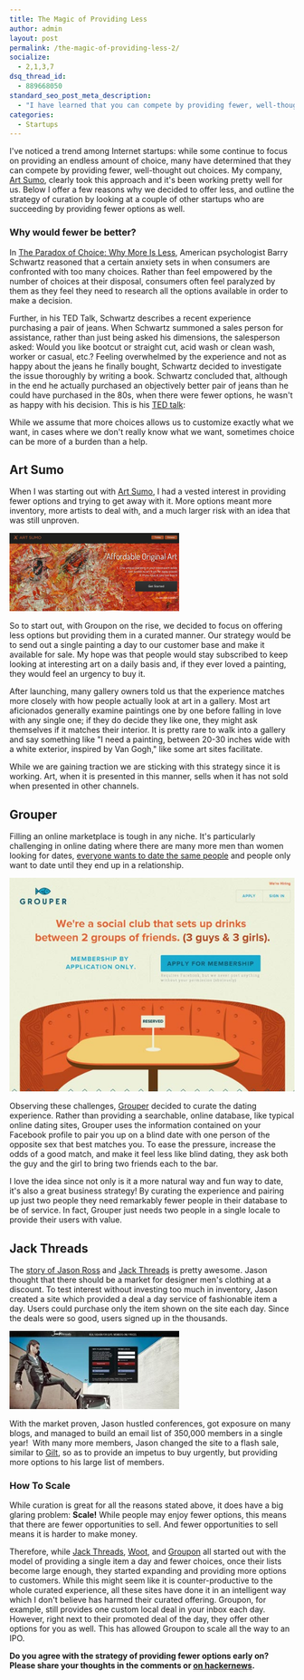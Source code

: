 ```yaml
---
title: The Magic of Providing Less
author: admin
layout: post
permalink: /the-magic-of-providing-less-2/
socialize:
  - 2,1,3,7
dsq_thread_id:
  - 889668050
standard_seo_post_meta_description:
  - "I have learned that you can compete by providing fewer, well-thought out choices.  Here is a look at why curation is a bootstrapper's friend"
categories:
  - Startups
---
```

I've noticed a trend among Internet startups: while some continue to focus on providing an endless amount of choice, many have determined that they can compete by providing fewer, well-thought out choices. My company, [Art Sumo][1], clearly took this approach and it's been working pretty well for us. Below I offer a few reasons why we decided to offer less, and outline the strategy of curation by looking at a couple of other startups who are succeeding by providing fewer options as well.

### Why would fewer be better?

In [The Paradox of Choice: Why More Is Less][2], American psychologist Barry Schwartz reasoned that a certain anxiety sets in when consumers are confronted with too many choices. Rather than feel empowered by the number of choices at their disposal, consumers often feel paralyzed by them as they feel they need to research all the options available in order to make a decision.

Further, in his TED Talk, Schwartz describes a recent experience purchasing a pair of jeans. When Schwartz summoned a sales person for assistance, rather than just being asked his dimensions, the salesperson asked: Would you like bootcut or straight cut, acid wash or clean wash, worker or casual, etc.? Feeling overwhelmed by the experience and not as happy about the jeans he finally bought, Schwartz decided to investigate the issue thoroughly by writing a book. Schwartz concluded that, although in the end he actually purchased an objectively better pair of jeans than he could have purchased in the 80s, when there were fewer options, he wasn't as happy with his decision. This is his [TED talk][3]:



While we assume that more choices allows us to customize exactly what we want, in cases where we don't really know what we want, sometimes choice can be more of a burden than a help.

## Art Sumo

When I was starting out with [Art Sumo][1], I had a vested interest in providing fewer options and trying to get away with it. More options meant more inventory, more artists to deal with, and a much larger risk with an idea that was still unproven.

<img class="size-medium wp-image-36 " title="Art Sumo" src="/blog_assets/2012/09/Art-Sumo-300x138.png" alt="Art Sumo"  /></a>

So to start out, with Groupon on the rise, we decided to focus on offering less options but providing them in a curated manner. Our strategy would be to send out a single painting a day to our customer base and make it available for sale. My hope was that people would stay subscribed to keep looking at interesting art on a daily basis and, if they ever loved a painting, they would feel an urgency to buy it.

After launching, many gallery owners told us that the experience matches more closely with how people actually look at art in a gallery. Most art aficionados generally examine paintings one by one before falling in love with any single one; if they do decide they like one, they might ask themselves if it matches their interior. It is pretty rare to walk into a gallery and say something like "I need a painting, between 20-30 inches wide with a white exterior, inspired by Van Gogh," like some art sites facilitate.

<div>
  While we are gaining traction we are sticking with this strategy since it is working. Art, when it is presented in this manner, sells when it has not sold when presented in other channels.
</div>

## Grouper

Filling an online marketplace is tough in any niche. It's particularly challenging in online dating where there are many more men than women looking for dates, [everyone wants to date the same people][4] and people only want to date until they end up in a relationship.

<img class=" wp-image-248  " title="Grouper" src="/blog_assets/2012/10/Grouper.jpg" alt="Grouper"/>

Observing these challenges, [Grouper][5] decided to curate the dating experience. Rather than providing a searchable, online database, like typical online dating sites, Grouper uses the information contained on your Facebook profile to pair you up on a blind date with one person of the opposite sex that best matches you. To ease the pressure, increase the odds of a good match, and make it feel less like blind dating, they ask both the guy and the girl to bring two friends each to the bar.

I love the idea since not only is it a more natural way and fun way to date, it's also a great business strategy! By curating the experience and pairing up just two people they need remarkably fewer people in their database to be of service. In fact, Grouper just needs two people in a single locale to provide their users with value.

## Jack Threads

The [story of Jason Ross][6] and [Jack Threads][7] is pretty awesome. Jason thought that there should be a market for designer men's clothing at a discount. To test interest without investing too much in inventory, Jason created a site which provided a deal a day service of fashionable item a day. Users could purchase only the item shown on the site each day. Since the deals were so good, users signed up in the thousands.

<img class="size-medium wp-image-244 " title="Jackthreads" src="/blog_assets/2012/10/Jackthreads-300x138.jpg" alt="Jackthreads"/>

With the market proven, Jason hustled conferences, got exposure on many blogs, and managed to build an email list of 350,000 members in a single year!  With many more members, Jason changed the site to a flash sale, similar to [Gilt][8], so as to provide an impetus to buy urgently, but providing more options to his large list of members.

### How To Scale

While curation is great for all the reasons stated above, it does have a big glaring problem: **Scale!** While people may enjoy fewer options, this means that there are fewer opportunities to sell. And fewer opportunities to sell means it is harder to make money.

Therefore, while [Jack Threads][9], [Woot][10], and [Groupon][11] all started out with the model of providing a single item a day and fewer choices, once their lists become large enough, they started expanding and providing more options to customers. While this might seem like it is counter-productive to the whole curated experience, all these sites have done it in an intelligent way which I don't believe has harmed their curated offering. Groupon, for example, still provides one custom local deal in your inbox each day. However, right next to their promoted deal of the day, they offer other options for you as well. This has allowed Groupon to scale all the way to an IPO.

**Do you agree with the strategy of providing fewer options early on? Please share your thoughts in the comments or [on hackernews][12].**


[1]: http://www.artsumo.com
[2]: http://www.amazon.com/The-Paradox-Choice-More-Less/dp/0060005688
[3]: http://www.ted.com/talks/barry_schwartz_on_the_paradox_of_choice.html
[4]: http://www.quora.com/Online-Dating/What-is-it-like-being-a-man-on-a-dating-site
[5]: https://www.joingrouper.com/
[6]: http://mixergy.com/jason-ross-jackthreads-interview/
[7]: http://www.jackthreads.com
[8]: http://www.gilt.com
[9]: https://www.jackthreads.com/
[10]: http://www.woot.com
[11]: http://www.groupon.com
[12]: http://news.ycombinator.com/item?id=4728914